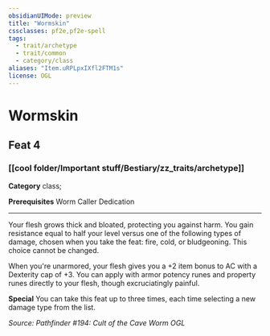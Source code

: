 ```yaml
---
obsidianUIMode: preview
title: "Wormskin"
cssclasses: pf2e,pf2e-spell
tags:
  - trait/archetype
  - trait/common
  - category/class
aliases: "Item.uRPLpxIXfl2FTM1s"
license: OGL
---
```

# Wormskin
## Feat 4
### [[cool folder/Important stuff/Bestiary/zz_traits/archetype]]

**Category** class; 



**Prerequisites** Worm Caller Dedication
* * *
Your flesh grows thick and bloated, protecting you against harm. You gain resistance equal to half your level versus one of the following types of damage, chosen when you take the feat: fire, cold, or bludgeoning. This choice cannot be changed.

When you're unarmored, your flesh gives you a +2 item bonus to AC with a Dexterity cap of +3. You can apply with armor potency runes and property runes directly to your flesh, though excruciatingly painful.

**Special** You can take this feat up to three times, each time selecting a new damage type from the list.

*Source: Pathfinder #194: Cult of the Cave Worm*
*OGL*